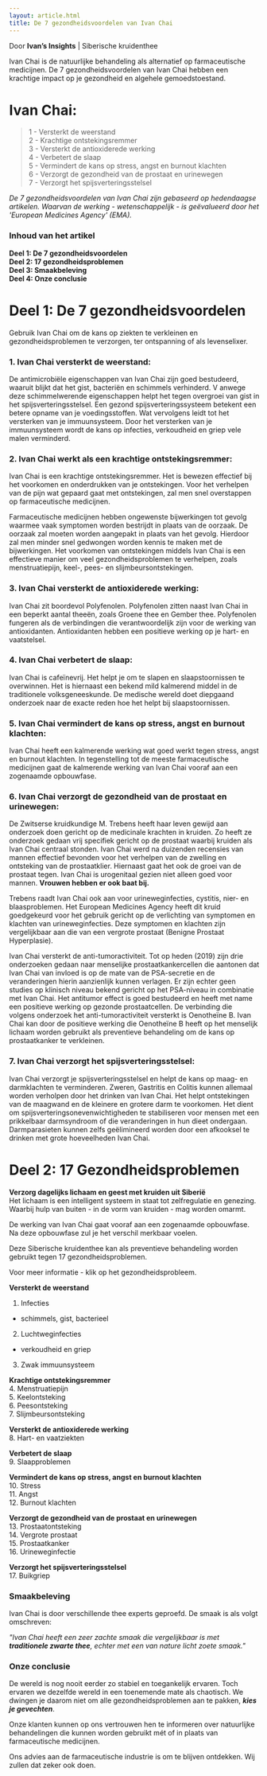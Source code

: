 ```yaml
---
layout: article.html
title: De 7 gezondheidsvoordelen van Ivan Chai
---
```


Door **Ivan’s Insights** | Siberische kruidenthee <br>

Ivan Chai is de natuurlijke behandeling als alternatief op farmaceutische medicijnen. De 7 gezondheidsvoordelen van Ivan Chai hebben een krachtige impact op je gezondheid en algehele gemoedstoestand. 

# Ivan Chai:
> 1 - Versterkt de weerstand <br>
> 2 - Krachtige ontstekingsremmer <br>
> 3 - Versterkt de antioxiderede werking <br>
> 4 - Verbetert de slaap <br>
> 5 - Vermindert de kans op stress, angst en burnout klachten <br>
> 6 - Verzorgt de gezondheid van de prostaat en urinewegen <br>
> 7 - Verzorgt het spijsverteringsstelsel

_De 7 gezondheidsvoordelen van Ivan Chai zijn gebaseerd op hedendaagse artikelen. Waarvan de werking - wetenschappelijk - is geëvalueerd door het 'European Medicines Agency' (EMA)._

### Inhoud van het artikel

**Deel 1: De 7 gezondheidsvoordelen** <br>
**Deel 2: 17 gezondheidsproblemen** <br>
**Deel 3: Smaakbeleving** <br>
**Deel 4: Onze conclusie**

# Deel 1: De 7 gezondheidsvoordelen

Gebruik Ivan Chai om de kans op ziekten te verkleinen en gezondheidsproblemen te verzorgen, ter ontspanning of als levenselixer.

### 1. Ivan Chai versterkt de weerstand:

De antimicrobiële eigenschappen van Ivan Chai zijn goed bestudeerd, waaruit blijkt dat het gist, bacteriën en schimmels verhinderd. V
anwege deze schimmelwerende eigenschappen helpt het tegen overgroei van gist in het spijsverteringsstelsel. 
Een gezond spijsverteringssysteem betekent een betere opname van je voedingsstoffen. Wat vervolgens leidt tot het versterken van je immuunsysteem. Door het versterken van je immuunsysteem wordt de kans op infecties, verkoudheid en griep vele malen verminderd.

### 2. Ivan Chai werkt als een krachtige ontstekingsremmer:

Ivan Chai is een krachtige ontstekingsremmer. Het is bewezen effectief bij het voorkomen en onderdrukken van je ontstekingen. Voor het verhelpen van de pijn wat gepaard gaat met ontstekingen, zal men snel overstappen op farmaceutische medicijnen. 

Farmaceutische medicijnen hebben ongewenste bijwerkingen tot gevolg waarmee vaak symptomen worden bestrijdt in plaats van de oorzaak. De oorzaak zal moeten worden aangepakt in plaats van het gevolg. Hierdoor zal men minder snel gedwongen worden kennis te maken met de bijwerkingen. Het voorkomen van ontstekingen middels Ivan Chai is een effectieve manier om veel gezondheidsproblemen te verhelpen, zoals menstruatiepijn, keel-, pees- en slijmbeursontstekingen.

### 3. Ivan Chai versterkt de antioxiderede werking:

Ivan Chai zit boordevol Polyfenolen. Polyfenolen zitten naast Ivan Chai in een beperkt aantal theeën, zoals Groene thee en Gember thee. Polyfenolen fungeren als de verbindingen die verantwoordelijk zijn voor de werking van antioxidanten. Antioxidanten hebben een positieve werking op je hart- en vaatstelsel.

### 4. Ivan Chai verbetert de slaap:
Ivan Chai is cafeïnevrij. Het helpt je om te slapen en slaapstoornissen te overwinnen. Het is hiernaast een bekend mild kalmerend middel in de traditionele volksgeneeskunde. De medische wereld doet diepgaand onderzoek naar de exacte reden hoe het helpt bij slaapstoornissen.

### 5. Ivan Chai vermindert de kans op stress, angst en burnout klachten:
Ivan Chai heeft een kalmerende werking wat goed werkt tegen stress, angst en burnout klachten. In tegenstelling tot de meeste farmaceutische medicijnen gaat de kalmerende werking van Ivan Chai vooraf aan een zogenaamde opbouwfase.

### 6. Ivan Chai verzorgt de gezondheid van de prostaat en urinewegen:

De Zwitserse kruidkundige M. Trebens heeft haar leven gewijd  aan onderzoek doen gericht op de medicinale krachten in kruiden. Zo heeft ze onderzoek gedaan vrij specifiek gericht op de prostaat waarbij kruiden als Ivan Chai centraal stonden. Ivan Chai werd na duizenden recensies van mannen effectief bevonden voor het verhelpen van de zwelling en ontsteking van de prostaatklier. Hiernaast gaat het ook de groei van de prostaat tegen. Ivan Chai is urogenitaal gezien niet alleen goed voor mannen. **Vrouwen hebben er ook baat bij.** 

Trebens raadt Ivan Chai ook aan voor urineweginfecties, cystitis, nier- en blaasproblemen. Het European Medicines Agency heeft dit kruid goedgekeurd voor het gebruik gericht op de verlichting van symptomen en klachten van urineweginfecties. Deze symptomen en klachten zijn vergelijkbaar aan die van een vergrote prostaat (Benigne Prostaat Hyperplasie). 

Ivan Chai versterkt de anti-tumoractiviteit. Tot op heden (2019) zijn drie onderzoeken gedaan naar menselijke prostaatkankercellen die aantonen dat Ivan Chai van invloed is op de mate van de PSA-secretie en de veranderingen hierin aanzienlijk kunnen verlagen. Er zijn echter geen studies op klinisch niveau bekend gericht op het PSA-niveau in combinatie met Ivan Chai. Het antitumor effect is goed bestudeerd en heeft met name een positieve werking op gezonde prostaatcellen. De verbinding die volgens onderzoek het anti-tumoractiviteit versterkt is Oenotheïne B. Ivan Chai kan door de positieve werking die Oenotheïne B heeft op het menselijk lichaam worden gebruikt als preventieve behandeling om de kans op prostaatkanker te verkleinen.

### 7. Ivan Chai verzorgt het spijsverteringsstelsel:

Ivan Chai verzorgt je spijsverteringsstelsel en helpt de kans op maag- en darmklachten te verminderen. Zweren, Gastritis en Colitis kunnen allemaal worden verholpen door het drinken van Ivan Chai. Het helpt ontstekingen van de maagwand en de kleinere en grotere darm te voorkomen. Het dient om spijsverteringsonevenwichtigheden te stabiliseren voor mensen met een prikkelbaar darmsyndroom of die veranderingen in hun dieet ondergaan. Darmparasieten kunnen zelfs geëlimineerd worden door een afkooksel te drinken met grote hoeveelheden Ivan Chai.

# Deel 2: 17 Gezondheidsproblemen

**Verzorg dagelijks lichaam en geest met kruiden uit Siberië** <br> 
Het lichaam is een intelligent systeem in staat tot zelfregulatie en genezing. Waarbij hulp van buiten - in de vorm van kruiden - mag worden omarmt. 

De werking van Ivan Chai gaat vooraf aan een zogenaamde opbouwfase. Na deze opbouwfase zul je het verschil merkbaar voelen.

Deze Siberische kruidenthee kan als preventieve behandeling worden gebruikt tegen 17 gezondheidsproblemen. 

Voor meer informatie - klik op het gezondheidsprobleem. 

**Versterkt de weerstand**
1. Infecties <br>
  - schimmels, gist, bacterieel <br>
2. Luchtweginfecties <br>
  - verkoudheid en griep <br>
3. Zwak immuunsysteem <br>

**Krachtige ontstekingsremmer** <br>
4. Menstruatiepijn <br>
5. Keelontsteking <br>
6. Peesontsteking <br>
7. Slijmbeursontsteking <br>

**Versterkt de antioxiderede werking** <br>
8. Hart- en vaatziekten <br>

**Verbetert de slaap** <br>
9. Slaapproblemen

**Vermindert de kans op stress, angst en burnout klachten** <br>
10. Stress <br>
11. Angst <br>
12. Burnout klachten <br>

**Verzorgt de gezondheid van de prostaat en urinewegen** <br>
13. Prostaatontsteking <br>
14. Vergrote prostaat <br>
15. Prostaatkanker <br>
16. Urineweginfectie <br>

**Verzorgt het spijsverteringsstelsel** <br>
17. Buikgriep <br>

### Smaakbeleving

Ivan Chai is door verschillende thee experts geproefd. De smaak is als volgt omschreven:

_"Ivan Chai heeft een zeer zachte smaak die vergelijkbaar is met **traditionele zwarte thee**, echter met een van nature licht zoete smaak."_ 

### Onze conclusie  

De wereld is nog nooit eerder zo stabiel en toegankelijk ervaren. Toch ervaren we dezelfde wereld in een toenemende mate als chaotisch. We dwingen je daarom niet om alle gezondheidsproblemen aan te pakken, **_kies je gevechten_**.

Onze klanten kunnen op ons vertrouwen hen te informeren over natuurlijke behandelingen die kunnen worden gebruikt mét of in plaats van farmaceutische medicijnen. 

Ons advies aan de farmaceutische industrie is om te blijven ontdekken. Wij zullen dat zeker ook doen.
